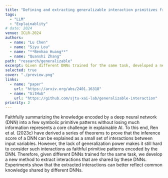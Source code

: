 ```yaml
---
title: "Defining and extracting generalizable interaction primitives from DNNs"
tags:
  - "LLM"
  - "Explainablity"
# date: 2024
venue: ICLR-2024
authors:
  - name: "Lu Chen"
  - name: "Siyu Lou"
  - name: "**Benhao Huang**"
  - name: "Quanshi Zhang"
path: "research/generalizable"
excerpt: Given different DNNs trained for the same task, developed a new method to extract interactions that are shared by these DNNs. Experiments show that the extracted interactions can better reflect common knowledge shared by different DNNs.
selected: true
cover: "./preview.png"
links:
  - name: "paper"
    url: "https://arxiv.org/abs/2401.16318"
  - name: "GitHub"
    url: "https://github.com/sjtu-xai-lab/generalizable-interaction"
priority: 2
---
```


Faithfully summarizing the knowledge encoded by a deep neural network (DNN) into a few symbolic primitive patterns without losing much information represents a core challenge in explainable AI. To this end, Ren et al. (2023c) have derived a series of theorems to prove that the inference score of a DNN can be explained as a small set of interactions between input variables. However, the lack of generalization power makes it still hard to consider such interactions as faithful primitive patterns encoded by the DNN. Therefore, given different DNNs trained for the same task, we develop a new method to extract interactions that are shared by these DNNs. Experiments show that the extracted interactions can better reflect common knowledge shared by different DNNs.


